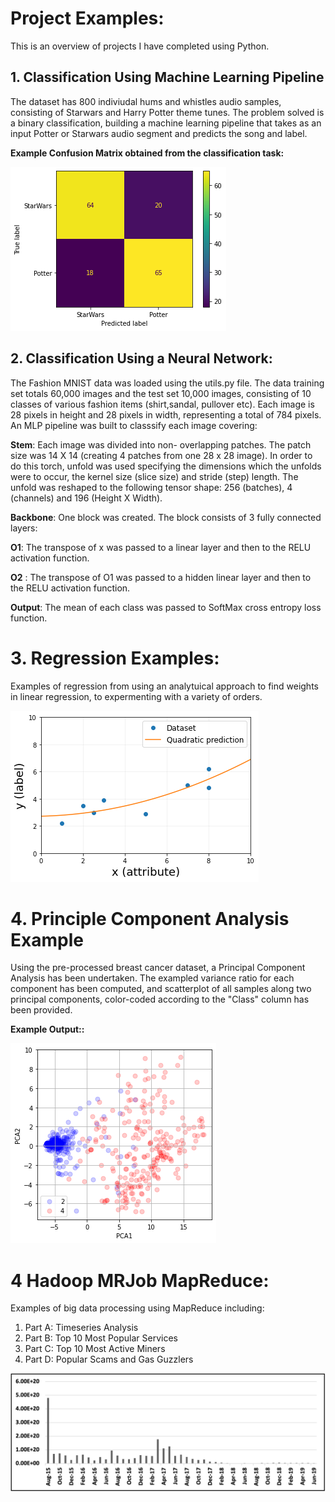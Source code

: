 # Project Examples:

This is an overview of projects I have completed using Python. 

## 1. Classification Using Machine Learning Pipeline

The dataset has 800 indiviudal hums and whistles audio samples, consisting of Starwars and Harry Potter theme tunes. The problem solved is a binary classification, building a machine learning pipeline that takes as an input Potter or Starwars audio segment and predicts the song and label.


  **Example Confusion Matrix obtained from the classification task:**

![](https://github.com/DavidJCullen/Data-Science-Portfolio-/blob/gh-pages/images/Confusion%20Matrix.png)

## 2. Classification Using a Neural Network:

The Fashion MNIST data was loaded using the utils.py file. The data training set totals 60,000 images and the test set 10,000 images, consisting of 10 classes  of various fashion items (shirt,sandal, pullover etc). Each image is 28 pixels in height and 28 pixels in width, representing a total of 784 pixels. An MLP pipeline was built to classsify each image covering:

**Stem**: Each image was divided into non- overlapping patches. The patch size was 14 X 14 (creating 4 patches from one 28 x 28 image). In order to do this torch, unfold was used specifying the dimensions which the unfolds were to occur, the kernel size (slice size) and stride (step) length. The unfold was reshaped to the following tensor shape: 256 (batches), 4 (channels) and 196 (Height X Width).

**Backbone**: One block was created. The block consists of 3 fully connected layers:

 **O1**: The transpose of x was passed to a linear layer and then to the RELU activation function.
 
 **O2** : The transpose of O1 was passed to a hidden linear layer and then to the RELU activation function.

 **Output**: The mean of each class was passed to SoftMax cross entropy loss function. 


# 3. Regression Examples:

Examples of regression from using an analytuical approach to find weights in linear regression, to expermenting with a variety of orders.

![](https://github.com/DavidJCullen/Data-Science-Portfolio-/blob/gh-pages/images/Regression%20Example.png)

# 4. Principle Component Analysis Example

Using the pre-processed breast cancer dataset, a Principal Component Analysis has been undertaken. The exampled variance ratio for each component has been computed, and  scatterplot of all samples along two principal components, color-coded according to the "Class" column has been provided.


  **Example Output::**

![](https://github.com/DavidJCullen/Data-Science-Portfolio-/blob/gh-pages/images/PCA.png)

# 4 Hadoop MRJob MapReduce:

Examples of big data processing using MapReduce including:

   1. Part A: Timeseries Analysis 
   2. Part B: Top 10 Most Popular Services 
   3. Part C: Top 10 Most Active Miners 
   4. Part D:  Popular Scams and Gas Guzzlers
   
![](https://github.com/DavidJCullen/Data-Science-Portfolio-/blob/gh-pages/images/Ether.png)
   








